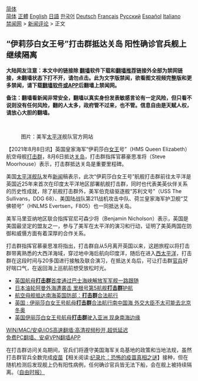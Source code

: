  <!-- 面包屑导航 --> <div class="breadcrumb"><!-- GTranslate: https://gtranslate.io/ -->  <div class="switcher notranslate">  <div class="selected">  <a href="#" onclick="return false;"> 简体</a>  </div>  <div class="option">  <a href="https://www.bannedbook.org" onclick="doGTranslate('zh-CN|zh-CN');jQuery('div.switcher div.selected a').html(jQuery(this).html());return false;" title="简体中文" class="nturl selected"> 简体</a>  <a href="https://www.bannedbook.org/zh-tw/" onclick="doGTranslate('zh-CN|zh-TW');jQuery('div.switcher div.selected a').html(jQuery(this).html());return false;" title="繁體中文" class="nturl"> 正體</a>  <a href="https://www.bannedbook.org/en/" onclick="doGTranslate('zh-CN|en');jQuery('div.switcher div.selected a').html(jQuery(this).html());return false;" title="English" class="nturl"> English</a>  <a href="https://www.bannedbook.org/ja/" onclick="doGTranslate('zh-CN|ja');jQuery('div.switcher div.selected a').html(jQuery(this).html());return false;" title="日本語" class="nturl"> 日語</a>  <a href="https://www.bannedbook.org/ko/" onclick="doGTranslate('zh-CN|ko');jQuery('div.switcher div.selected a').html(jQuery(this).html());return false;" title="한국어" class="nturl"> 한국어</a>  <a href="https://www.bannedbook.org/de/" onclick="doGTranslate('zh-CN|de');jQuery('div.switcher div.selected a').html(jQuery(this).html());return false;" title="Deutsch" class="nturl"> Deutsch</a>  <a href="https://www.bannedbook.org/fr/" onclick="doGTranslate('zh-CN|fr');jQuery('div.switcher div.selected a').html(jQuery(this).html());return false;" title="Français" class="nturl"> Français</a>  <a href="https://www.bannedbook.org/ru/" onclick="doGTranslate('zh-CN|ru');jQuery('div.switcher div.selected a').html(jQuery(this).html());return false;" title="Русский" class="nturl"> Русский</a>  <a href="https://www.bannedbook.org/es/" onclick="doGTranslate('zh-CN|es');jQuery('div.switcher div.selected a').html(jQuery(this).html());return false;" title="Español" class="nturl"> Español</a>  <a href="https://www.bannedbook.org/it/" onclick="doGTranslate('zh-CN|it');jQuery('div.switcher div.selected a').html(jQuery(this).html());return false;" title="Italiano" class="nturl"> Italiano</a>  </div>  </div>      <div class='breadcrumb-sub'><!-- Breadcrumb NavXT 6.3.0 --> <a href="https://www.bannedbook.org/" class="home">禁闻网</a> &gt; <a href="https://www.bannedbook.org/bnews/comments/" class="category">新闻评论</a> &gt; 正文</div></div><h2>“伊莉莎白女王号”打击群抵达关岛 阳性确诊官兵舰上继续隔离</h2> <p class="notice"><b>大陆网友注意：本文中的链接除 <a href="https://github.com/bannedbook/fanqiang" >翻墙</a>软件下载和<a href="https://github.com/killgcd/justmysocks/blob/master/README.md">翻墙推荐</a>链接外全部为禁网链接，未翻墙状态下打不开，请勿点击。此为文字版禁闻，欲看图文视频完整版和更多禁闻，请下载<a href="https://github.com/bannedbook/fanqiang">翻墙软件或APP</a>后翻墙上禁闻网。</p><p>备注：翻墙看新闻非常安全，翻墙以真实身份发表敏感言论有一定风险，但只看不说则没有任何风险，翻的人太多，政府管不过来，也不管。信息自由是天赋人权，请放心大胆的翻墙。</b></p>  <div class="entry"> <br /> <figure><a href="https://i0.wp.com/upload-images-bucket-v64rleca837do.s3.eu-west-1.amazonaws.com/wp-content/uploads/2021/08/08043414/Screen-Shot-2021-08-08-at-2.39.04-pm.png?fit=782%2C503&#038;ssl=1" data-caption="图片：美军太平洋舰队官方网站"></a><figcaption class="wp-caption-text">图片：美军<a href="https://www.bannedbook.org/bnews/tag/%e5%a4%aa%e5%b9%b3%e6%b4%8b/" class="st_tag internal_tag" rel="tag" title="标签 太平洋 下的日志">太平洋</a>舰队官方网站</figcaption></figure> <p>【2021年8月8日讯】英国皇家海军“伊莉莎白<a href="https://www.bannedbook.org/bnews/tag/%e5%a5%b3%e7%8e%8b/" class="st_tag internal_tag" rel="tag" title="标签 女王 下的日志">女王</a>号”（HMS Queen Elizabeth）航空母舰<a href="https://www.bannedbook.org/bnews/tag/%E6%89%93%E5%87%BB%E7%BE%A4/" class="st_tag internal_tag" rel="tag" title="标签 打击群 下的日志">打击群</a>，8月6日抵达<a href="https://www.bannedbook.org/bnews/tag/%E5%85%B3%E5%B2%9B/" class="st_tag internal_tag" rel="tag" title="标签 关岛 下的日志">关岛</a>，打击群指挥官慕豪思准将（Steve Moorhouse）表示，打击群抵达关岛是重要里程碑。</p> <p>美国<a href="https://www.bannedbook.org/bnews/tag/%e5%a4%aa%e5%b9%b3%e6%b4%8b%e8%88%b0%e9%98%9f/" class="st_tag internal_tag" rel="tag" title="标签 太平洋舰队 下的日志">太平洋舰队</a>发布<span class='wp_keywordlink_affiliate'><a href="https://www.bannedbook.org/" title="新闻">新闻</a></span>稿表示，此次“伊莉莎白女王号”航舰打击群前往太平洋是英国近25年来首次在印度太平洋地区部署航舰打击群，同时也代表美英伙伴关系的历史性成就，除了航舰打击群外，美军伯克级驱逐舰“苏利文号”（USS The Sullivans，DDG 68）、美国陆战队第211战机攻击中队、荷兰皇家海军护卫舰“艾佛顿号”（HNLMS Evertsen，F805）也一同抵达关岛。</p>  <p>美军马里亚纳地区联合指挥官尼可森少将（Benjamin Nicholson）表示，英国是美国最坚定的盟友之一，参与了美军在太平洋的演习和行动，证明了美英两国在防御和威慑方面有着深厚的合作关系。</p> <p>打击群指挥官慕豪思准将指出，打击群自从5月离开英国以来，这趟旅程以将打击群带离熟悉的大西洋海域，穿过地中海后航向印度洋，随后在进入<a href="https://www.bannedbook.org/bnews/tag/%E8%A5%BF%E5%A4%AA%E5%B9%B3%E6%B4%8B/" class="st_tag internal_tag" rel="tag" title="标签 西太平洋 下的日志">西太平洋</a>，打击群在这段时间与20多国进行接触及联合演习，在抵达关岛后，可让打击群<a href="https://www.bannedbook.org/bnews/tag/%E5%AE%98%E5%85%B5/" class="st_tag internal_tag" rel="tag" title="标签 官兵 下的日志">官兵</a>好好喘口气，在返回海上巡航前想受放松时光。</p>  <ul class='op-related-articles' title='相关阅读'> <li><a href='https://www.bannedbook.org/bnews/baitai/20210802/1598957.html' target='_blank'>英国航母<b>打击群</b>首度通过巴士海峡解放军军舰一路跟随</a></li> <li><a href='https://www.bannedbook.org/bnews/worldnews/20210731/1597859.html' target='_blank'>日本油轮阿曼外海遭袭击 里根号第5航舰<b>打击群</b>护航</a></li> <li><a href='https://www.bannedbook.org/bnews/baitai/20210731/1597767.html' target='_blank'>航空母舰抵达南海英国防部：<b>打击群</b>合法航行</a></li> <li><a href='https://www.bannedbook.org/bnews/headline/20210731/1597304.html' target='_blank'>英国 : 伊丽莎白女王号航母<b>打击群</b>合法航行南中国海 外交大臣不太可能去北京冬奥</a></li> <li><a href='https://www.bannedbook.org/bnews/ssgc/20210728/1595375.html' target='_blank'>英国伊丽莎白女王号航母<b>打击群</b>驶入亚洲 现身南海边缘</a></li> </ul> <p class="texttj"> <a href="https://github.com/bannedbook/fanqiang/wiki/V2ray%E6%9C%BA%E5%9C%BA" target="_blank">WIN/MAC/安卓/iOS高速翻墙:高清视频秒开,超低延迟</a><br/> <a href="https://github.com/bannedbook/fanqiang/wiki/%E7%A6%81%E9%97%BB%E7%BD%91%E5%AE%89%E5%8D%93%E7%BF%BB%E5%A2%99%E6%96%B0%E9%97%BBAPP" target="_blank">免费PC翻墙、安卓VPN翻墙APP</a></p><p>在打击群访问关岛期间，官兵们将遵守美国海军关岛基地的政策和当地法规，虽然打击群官兵全数完成<span class='wp_keywordlink'><a href="https://www.bannedbook.org/bnews/tculture/20160630/551027.html" title="疫苗" target="_blank">疫苗</a></span>【相关阅读:<a href='https://www.bannedbook.org/bnews/topimagenews/20180408/925060.html' target='_blank'>纪录片：恐怖的疫苗真相之谜</a>】接种，但在随机检测后发现舰上仍有阳性病例，任何确诊官兵皆无法下船，会在舰上被持续隔离。（<a href="https://news.ltn.com.tw/news/world/breakingnews/3631345">自由时报）</a></p> <a name='sharetosocial'></a>  <div style="margin-bottom:5px;padding-bottom:5px;clear:both"> <div id="archive-pix-1" class="banner-ads"> <!-- AuctionX Display platform tag START --> <div id="26318x728x90x621x_ADSLOT2" clicktrack="%%CLICK_URL_ESC%%"></div> <!-- AuctionX Display platform tag END --> </div> <div id="archive-pix-2" class="banner-ads"> <!-- AuctionX Display platform tag START --> <div id="26315x300x250x621x_ADSLOT2" clicktrack="%%CLICK_URL_ESC%%"></div> <!-- AuctionX Display platform tag END --> </div> </div>  <div id="archive-pix-1" class="banner-ads"> <!-- AuctionX Display platform tag START --> <div id="26318x728x90x621x_ADSLOT3" clicktrack="%%CLICK_URL_ESC%%"></div> <!-- AuctionX Display platform tag END --> </div> </div><!--END ENTRY--> 